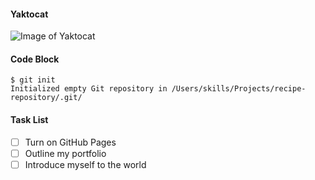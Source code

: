 #### Yaktocat

![Image of Yaktocat](https://octodex.github.com/images/yaktocat.png)

#### Code Block

```
$ git init
Initialized empty Git repository in /Users/skills/Projects/recipe-repository/.git/
```

#### Task List

- [ ] Turn on GitHub Pages
- [ ] Outline my portfolio
- [ ] Introduce myself to the world
